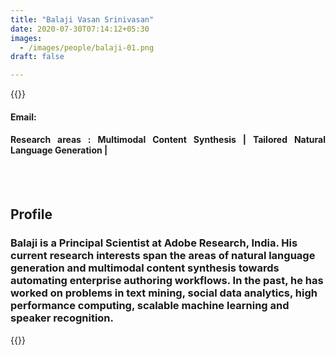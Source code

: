 ```yaml
---
title: "Balaji Vasan Srinivasan"
date: 2020-07-30T07:14:12+05:30
images:
  - /images/people/balaji-01.png
draft: false

---
```


{{<rawhtml>}} 
<div align="justify">
<h4>Email: </h4>
<h4>Research areas : Multimodal Content Synthesis | Tailored Natural Language Generation |</h4><br>
</div>
<br>
<div>
	<h2>Profile</h2>
	<h3>
		Balaji is a Principal Scientist at Adobe Research, India. His current research interests span the areas of natural language generation and multimodal content synthesis towards automating enterprise authoring workflows. In the past, he has worked on problems in text mining, social data analytics, high performance computing, scalable machine learning and speaker recognition.
	<br>
</div>

{{</rawhtml>}}